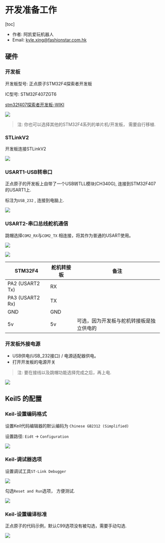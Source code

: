 # 开发准备工作

[toc]



* 作者: 阿凯爱玩机器人
* Email: kyle.xing@fashionstar.com.hk



## 硬件

### 开发板

开发板型号: 正点原子STM32F4探索者开发板

IC型号: STM32F407ZGT6

[stm32f407探索者开发板-WIKI](http://www.openedv.com/docs/boards/stm32/zdyz_stm32f407_explorer.html)

![](./image/正点原子开发板.jpg)

> 注: 你也可以选择其他的STM32F4系列的单片机/开发板， 需要自行移植. 





### STLinkV2

开发板连接STLinkV2

![](./image/STLINKV2接口.jpg)



### USART1-USB转串口

正点原子的开发板上自带了一个USB转TLL模块(CH340G), 连接到STM32F407的USART1上. 

标注为`USB_232` , 连接到电脑上. 

![](./image/USART1板载资源.png)





### USART2-串口总线舵机通信

跳帽选择`COM2_RX`与`COM2_TX` 相连接，将其作为普通的USART使用。

![](./image/USART2跳帽功能选择2.png)

![](./image/单片机与转接板的接线.png)

| STM32F4         | 舵机转接板 | 备注                                     |
| --------------- | ---------- | ---------------------------------------- |
| PA2 (USART2 Tx) | RX         |                                          |
| PA3 (USART2 Rx) | TX         |                                          |
| GND             | GND        |                                          |
| 5v              | 5v         | 可选，因为开发板与舵机转接板是独立供电的 |





### 开发板外接电源

* USB供电(USB_232接口) / 电源适配器供电。
* 打开开发板的电源开关

> 注: 要在接线以及跳帽功能选择完成之后，再上电. 



![](./image/电源.png)





## Keil5 的配置

### Keil-设置编码格式

设置Keil代码编辑器的默认编码为 `Chinese GB2312 (Simplified)`

设置路径: `Eidt`  -> `Configuration` 

![](./image/设置代码编辑器的编码.png)

### Keil-调试器选项

设置调试工具`ST-Link Debugger`

![](./image/设置调试器选项.png)

勾选`Reset and Run`选项， 方便测试. 

![](./image/系统重置并执行.png)

### Keil-设置编译标准

正点原子的代码示例，默认C99选项没有被勾选，需要手动勾选.

![](./image/设置为C99模式.png)

